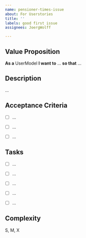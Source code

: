 ```yaml
---
name: pensioner-times-issue
about: For Userstories
title: ''
labels: good first issue
assignees: JoergWolff

---
```


## Value Proposition

**As a** UserModel 
**I want to** ...
**so that** ...

## Description

...

## Acceptance Criteria

- [ ] ...
- [ ] ...
- [ ] ...


## Tasks

- [ ] ...
- [ ] ...
- [ ] ...
- [ ] ...
- [ ] ...



## Complexity

S, M, X
